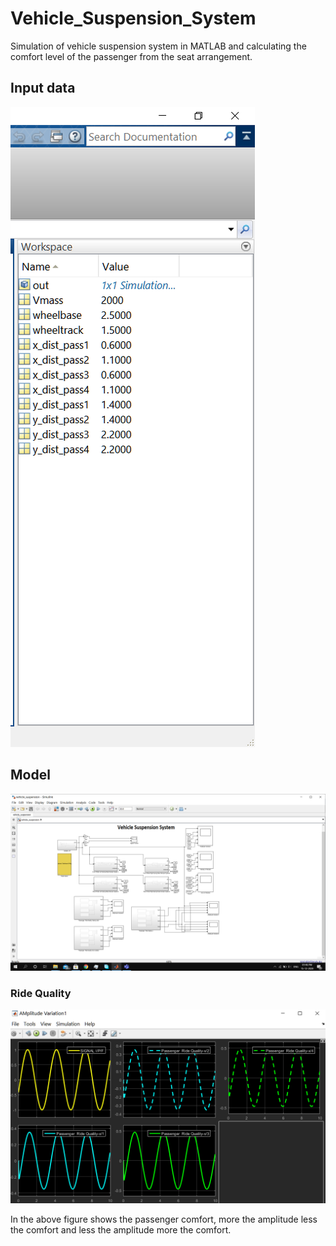 # Vehicle_Suspension_System
Simulation of vehicle suspension system in MATLAB and calculating the comfort level of the passenger from the seat arrangement.

<h2>Input data</h2>
<img src="pictures/img2.png">

<h2>Model</h2>
<img src="pictures/img1.png">

<h3>Ride Quality</h3>
<img src="pictures/img3.png">

<p>In the above figure shows the passenger comfort, more the amplitude less the comfort and less the amplitude more the comfort.</p>

